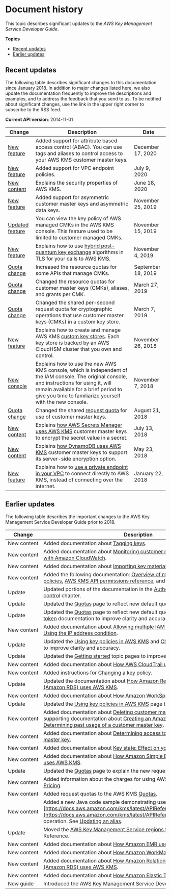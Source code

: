 # Document history<a name="dochistory"></a>

This topic describes significant updates to the *AWS Key Management Service Developer Guide*\.

**Topics**
+ [Recent updates](#recent-updates)
+ [Earlier updates](#earlier-updates)

## Recent updates<a name="recent-updates"></a>

The following table describes significant changes to this documentation since January 2018\. In addition to major changes listed here, we also update the documentation frequently to improve the descriptions and examples, and to address the feedback that you send to us\. To be notified about significant changes, use the link in the upper right corner to subscribe to the RSS feed\.

**Current API version**: 2014\-11\-01

| Change | Description | Date | 
| --- |--- |--- |
| [New feature](https://docs.aws.amazon.com/kms/latest/developerguide/abac.html) | Added support for attribute based access control \(ABAC\)\. You can use tags and aliases to control access to your AWS KMS customer master keys\. | December 17, 2020 | 
| [New feature](https://docs.aws.amazon.com/kms/latest/developerguide/kms-vpc-endpoint.html#vpce-policy) | Added support for VPC endpoint policies\. | July 9, 2020 | 
| [New content](https://docs.aws.amazon.com/kms/latest/developerguide/kms-security.html) | Explains the security properties of AWS KMS\. | June 18, 2020 | 
| [New feature](https://docs.aws.amazon.com/kms/latest/developerguide/symmetric-asymmetric.html) | Added support for asymmetric customer master keys and asymmetric data keys\. | November 25, 2019 | 
| [Updated feature](https://docs.aws.amazon.com/kms/latest/developerguide/key-policy-viewing.html) | You can view the key policy of AWS managed CMKs in the AWS KMS console\. This feature used to be limited to customer managed CMKs\. | November 15, 2019 | 
| [New feature](https://docs.aws.amazon.com/kms/latest/developerguide/pqtls.html) | Explains how to use [hybrid post\-quantum key exchange](https://docs.aws.amazon.com/kms/latest/developerguide/pqtls.html) algorithms in TLS for your calls to AWS KMS\. | November 4, 2019 | 
| [Quota change](https://docs.aws.amazon.com/kms/latest/developerguide/limits.html) | Increased the resource quotas for some APIs that manage CMKs\. | September 18, 2019 | 
| [Quota change](https://docs.aws.amazon.com/kms/latest/developerguide/limits.html) | Changed the resource quotas for customer master keys \(CMKs\), aliases, and grants per CMK\. | March 27, 2019 | 
| [Quota change](https://docs.aws.amazon.com/kms/latest/developerguide/limits.html#rps-key-stores) | Changed the shared per\-second request quota for cryptographic operations that use customer master keys \(CMKs\) in a custom key store\. | March 7, 2019 | 
| [New feature](https://docs.aws.amazon.com/kms/latest/developerguide/custom-key-store-overview.html) | Explains how to create and manage AWS KMS [custom key stores](https://docs.aws.amazon.com/kms/latest/developerguide/custom-key-store-overview.html)\. Each key store is backed by an AWS CloudHSM cluster that you own and control\. | November 26, 2018 | 
| [New console](https://docs.aws.amazon.com/kms/latest/developerguide/create-keys.html#create-keys-console) | Explains how to use the new AWS KMS console, which is independent of the IAM console\. The original console, and instructions for using it, will remain available for a brief period to give you time to familiarize yourself with the new console\. | November 7, 2018 | 
| [Quota change](https://docs.aws.amazon.com/kms/latest/developerguide/limits.html#requests-per-second) | Changed the shared [request quota](https://docs.aws.amazon.com/kms/latest/developerguide/limits.html#requests-per-second) for use of customer master keys\. | August 21, 2018 | 
| [New content](https://docs.aws.amazon.com/kms/latest/developerguide/services-secrets-manager.html) | Explains [how AWS Secrets Manager uses AWS KMS](https://docs.aws.amazon.com/kms/latest/developerguide/services-secrets-manager.html) customer master keys to encrypt the secret value in a secret\. | July 13, 2018 | 
| [New content](https://docs.aws.amazon.com/kms/latest/developerguide/services-dynamodb.html) | Explains [how DynamoDB uses AWS KMS](https://docs.aws.amazon.com/kms/latest/developerguide/services-dynamodb.html) customer master keys to support its server\-side encryption option\. | May 23, 2018 | 
| [New feature](https://docs.aws.amazon.com/kms/latest/developerguide/kms-vpc-endpoint.html) | Explains how to [use a private endpoint in your VPC](https://docs.aws.amazon.com/kms/latest/developerguide/kms-vpc-endpoint.html) to connect directly to AWS KMS, instead of connecting over the internet\. | January 22, 2018 | 

## Earlier updates<a name="earlier-updates"></a>

The following table describes the important changes to the AWS Key Management Service Developer Guide prior to 2018\.


| Change | Description | Date | 
| --- | --- | --- | 
| New content | Added documentation about [Tagging keys](tagging-keys.md)\. | February 15, 2017 | 
| New content | Added documentation about [Monitoring customer master keys](monitoring-overview.md) and [Monitoring with Amazon CloudWatch](monitoring-cloudwatch.md)\. | August 31, 2016 | 
| New content | Added documentation about [Importing key material](importing-keys.md)\. | August 11, 2016 | 
| New content | Added the following documentation: [Overview of managing access](control-access-overview.md), [Using IAM policies](iam-policies.md), [AWS KMS API permissions reference](kms-api-permissions-reference.md), and [Using policy conditions](policy-conditions.md)\. | July 5, 2016 | 
| Update | Updated portions of the documentation in the [Authentication and access control](control-access.md) chapter\. | July 5, 2016 | 
| Update | Updated the [Quotas](limits.md) page to reflect new default quotas\. | May 31, 2016 | 
| Update | Updated the [Quotas](limits.md) page to reflect new default quotas, and updated the [grant token](grants.md#grant_token) documentation to improve clarity and accuracy\. | April 11, 2016 | 
| New content | Added documentation about [Allowing multiple IAM users to access a CMK](key-policy-modifying.md#key-policy-modifying-multiple-iam-users) and [Using the IP address condition](policy-conditions.md#conditions-aws-ip-address)\. | February 17, 2016 | 
| Update | Updated the [Using key policies in AWS KMS](key-policies.md) and [Changing a key policy](key-policy-modifying.md) pages to improve clarity and accuracy\. | February 17, 2016 | 
| Update | Updated the [Getting started](getting-started.md) topic pages to improve clarity\. | January 5, 2016 | 
| New content | Added documentation about [How AWS CloudTrail uses AWS KMS](services-cloudtrail.md)\. | November 18, 2015 | 
| New content | Added instructions for [Changing a key policy](key-policy-modifying.md)\. | November 18, 2015 | 
| Update | Updated the documentation about [How Amazon Relational Database Service \(Amazon RDS\) uses AWS KMS](services-rds.md)\. | November 18, 2015 | 
| New content | Added documentation about [How Amazon WorkSpaces uses AWS KMS](services-workspaces.md)\. | November 6, 2015 | 
| Update | Updated the [Using key policies in AWS KMS](key-policies.md) page to improve clarity\. | October 22, 2015 | 
| New content | Added documentation about [Deleting customer master keys](deleting-keys.md), including supporting documentation about [Creating an Amazon CloudWatch alarm](deleting-keys-creating-cloudwatch-alarm.md) and [Determining past usage of a customer master key](deleting-keys-determining-usage.md)\. | October 15, 2015 | 
| New content | Added documentation about [Determining access to an AWS KMS customer master key](determining-access.md)\. | October 15, 2015 | 
| New content | Added documentation about [Key state: Effect on your CMK](key-state.md)\. | October 15, 2015 | 
| New content | Added documentation about [How Amazon Simple Email Service \(Amazon SES\) uses AWS KMS](services-ses.md)\. | October 1, 2015 | 
| Update | Updated the [Quotas](limits.md) page to explain the new request quotas\. | August 31, 2015 | 
| New content | Added information about the charges for using AWS KMS\. See [AWS KMS Pricing](overview.md#pricing)\. | August 14, 2015 | 
| New content | Added request quotas to the AWS KMS [Quotas](limits.md)\. | June 11, 2015 | 
| New content | Added a new Java code sample demonstrating use of the [https://docs.aws.amazon.com/kms/latest/APIReference/API_UpdateAlias.html](https://docs.aws.amazon.com/kms/latest/APIReference/API_UpdateAlias.html) operation\. See [Updating an alias](programming-aliases.md#update-alias)\. | June 1, 2015 | 
| Update | Moved the [AWS Key Management Service regions table](https://docs.aws.amazon.com/general/latest/gr/rande.html#kms_region) to the AWS General Reference\. | May 29, 2015 | 
| New content | Added documentation about [How Amazon EMR uses AWS KMS](services-emr.md)\. | January 28, 2015 | 
| New content | Added documentation about [How Amazon WorkMail uses AWS KMS](services-wm.md)\. | January 28, 2015 | 
| New content | Added documentation about [How Amazon Relational Database Service \(Amazon RDS\) uses AWS KMS](services-rds.md)\. | January 6, 2015 | 
| New content | Added documentation about [How Amazon Elastic Transcoder uses AWS KMS](services-et.md)\. | November 24, 2014 | 
| New guide | Introduced the AWS Key Management Service Developer Guide\. | November 12, 2014 | 